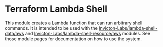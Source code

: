 # Terraform Lambda Shell

This module creates a Lambda function that can run arbitrary shell commands. It is intended to be used with the [Invicton-Labs/lambda-shell-data/aws](https://registry.terraform.io/modules/Invicton-Labs/lambda-shell-data/aws/latest) and [Invicton-Labs/lambda-shell-resource/aws](https://registry.terraform.io/modules/Invicton-Labs/lambda-shell-resource/aws/latest) modules. See those module pages for documentation on how to use the system.
